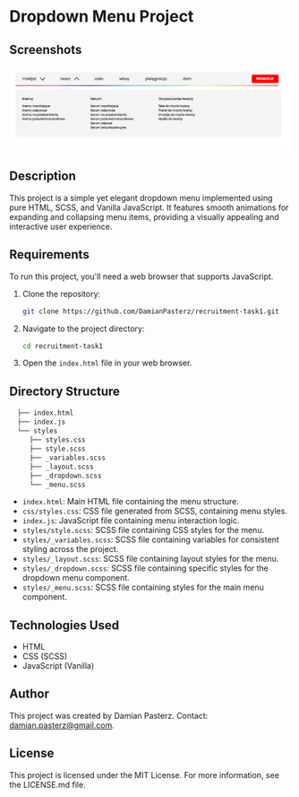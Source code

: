 # Dropdown Menu Project

## Screenshots

![App Screenshot](assets/readme/menu.png)

## Description

This project is a simple yet elegant dropdown menu implemented using pure HTML, SCSS, and Vanilla JavaScript. It features smooth animations for expanding and collapsing menu items, providing a visually appealing and interactive user experience.

## Requirements

To run this project, you'll need a web browser that supports JavaScript.

1. Clone the repository:

   ```bash
   git clone https://github.com/DamianPasterz/recruitment-task1.git
   ```

2. Navigate to the project directory:

   ```bash
   cd recruitment-task1
   ```

3. Open the `index.html` file in your web browser.

## Directory Structure

      ├── index.html
      ├── index.js
      └── styles
         ├── styles.css
         ├── style.scss
         ├── _variables.scss
         ├── _layout.scss
         ├── _dropdown.scss
         └── _menu.scss

- `index.html`: Main HTML file containing the menu structure.
- `css/styles.css`: CSS file generated from SCSS, containing menu styles.
- `index.js`: JavaScript file containing menu interaction logic.
- `styles/style.scss`: SCSS file containing CSS styles for the menu.
- `styles/_variables.scss`: SCSS file containing variables for consistent styling across the project.
- `styles/_layout.scss`: SCSS file containing layout styles for the menu.
- `styles/_dropdown.scss`: SCSS file containing specific styles for the dropdown menu component.
- `styles/_menu.scss`: SCSS file containing styles for the main menu component.

## Technologies Used

- HTML
- CSS (SCSS)
- JavaScript (Vanilla)

## Author

This project was created by Damian Pasterz. Contact: damian.pasterz@gmail.com.

## License

This project is licensed under the MIT License. For more information, see the LICENSE.md file.
